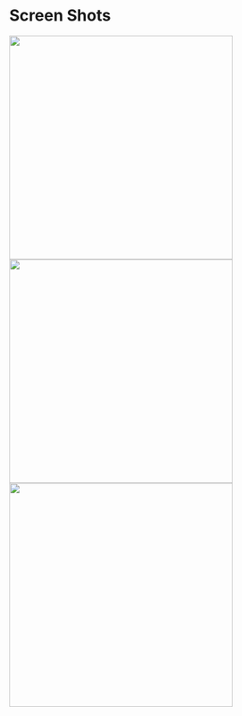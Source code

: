 # Screen Shots

<img src = "https://user-images.githubusercontent.com/73393935/99178459-0e347180-2735-11eb-80f1-273ecd0bf40c.jpeg" width = "400.0"/>
<img src = "https://user-images.githubusercontent.com/73393935/99178555-0a551f00-2736-11eb-8af2-4b76880ad2bd.jpeg" width = "400.0"/>

<img src="https://user-images.githubusercontent.com/73393935/99178563-13de8700-2736-11eb-9927-204d2458e844.jpeg" width = "400.0"/>
